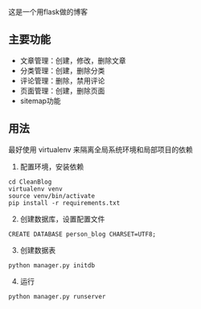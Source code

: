 这是一个用flask做的博客

## 主要功能

- 文章管理：创建，修改，删除文章
- 分类管理：创建，删除分类
- 评论管理：删除，禁用评论
- 页面管理：创建，删除页面
- sitemap功能

## 用法

最好使用 virtualenv 来隔离全局系统环境和局部项目的依赖

1. 配置环境，安装依赖

```
cd CleanBlog
virtualenv venv
source venv/bin/activate
pip install -r requirements.txt
```

2. 创建数据库，设置配置文件

```
CREATE DATABASE person_blog CHARSET=UTF8; 
```

3. 创建数据表

```
python manager.py initdb
```

4. 运行

```
python manager.py runserver
```
